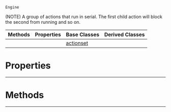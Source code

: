  `Engine`

(NOTE) A group of actions that run in serial. The first child action will block the second from running and so on.

|Methods|Properties|Base Classes|Derived Classes|
|---|---|---|---|
| | |[actionset](https://github.com/ArendDanielek/ZeroDocsTest/blob/master/code_reference/class_reference/actionset.markdown)| |


 #  Properties


---  
 #  Methods


---  
 
  
  
  
  
  
  
  

 